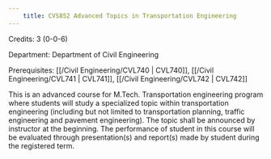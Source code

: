 ```yaml
---
    title: CVS852 Advanced Topics in Transportation Engineering
---
```

Credits: 3 (0-0-6)

Department: Department of Civil Engineering

Prerequisites: [[/Civil Engineering/CVL740 | CVL740]], [[/Civil Engineering/CVL741 | CVL741]], [[/Civil Engineering/CVL742 | CVL742]]

This is an advanced course for M.Tech. Transportation engineering program where students will study a specialized topic within transportation engineering (including but not limited to transportation planning, traffic engineering and pavement engineering). The topic shall be announced by instructor at the beginning. The performance of student in this course will be evaluated through presentation(s) and report(s) made by student during the registered term.